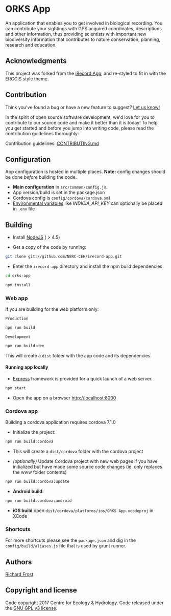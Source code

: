 # ORKS App

An application that enables you to get involved in biological
recording. You can contribute your sightings with GPS acquired coordinates,
descriptions and other information, thus providing scientists with important
new biodiversity information that contributes to nature conservation,
planning, research and education.

## Acknowledgments

This project was forked from the [iRecord App](https://github.com/NERC-CEH/irecord-app); and re-styled to fit in with the ERCCIS style theme.

## Contribution

Think you've found a bug or have a new feature to suggest?
[Let us know!](https://github.com/ERCCIS/orks-app/issues)

In the spirit of open source software development, we'd love for you to contribute
to our source code and make it better than it is today! To help you get started
and before you jump into writing code, please read the contribution guidelines
thoroughly:

Contribution guidelines:
[CONTRIBUTING.md](https://github.com/ERCCIS/orks-app/blob/master/CONTRIBUTING.md)


## Configuration

App configuration is hosted in multiple places. **Note:** config changes should be done *before* building the code.

* **Main configuration** in `src/common/config.js`.
* App version/build is set in the package.json
* Cordova config is `config/cordova/cordova.xml`
* [Environmental variables](https://wiki.archlinux.org/index.php/environment_variables) like *INDICIA_API_KEY* can optionally be placed in `.env` file


## Building

- Install [NodeJS](http://nodejs.org/) ( > 4.5)

- Get a copy of the code by running:

```bash
git clone git://github.com/NERC-CEH/irecord-app.git
```

- Enter the `irecord-app` directory and install the npm build dependencies:

```bash
cd orks-app
```
```bash
npm install
```

### Web app

If you are building for the web platform only:

`Production`

```bash
npm run build
```

`Development`

```bash
npm run build:dev
```

This will create a `dist` folder with the app code and its dependencies.


#### Running app locally

- [Express](http://expressjs.com/) framework is provided for a quick
launch of a web server.

```bash
npm start
```

- Open the app on a browser [http://localhost:8000](http://localhost:8000)


### Cordova app

Building a cordova application requires cordova 7.1.0

- Initialize the project:

```bash
npm run build:cordova
```

- This will create a `dist/cordova` folder with the cordova project

- *(optionally)* Update Cordova project with new web pages if you have initialized
 but have made some source code changes (ie. only replaces the www folder contents)

```bash
npm run build:cordova:update
```

- **Android build**:

```bash
npm run build:cordova:android
```

- **iOS build** open `dist/cordova/platforms/ios/ORKS App.xcodeproj` in XCode


### Shortcuts

For more shortcuts please see the `package.json` and dig in the `config/build/aliases.js` file that is used by grunt runner.

## Authors

[Richard Frost](https://github.com/rich-frost)


## Copyright and license

Code copyright 2017 Centre for Ecology & Hydrology.
Code released under the [GNU GPL v3 license](LICENSE).
